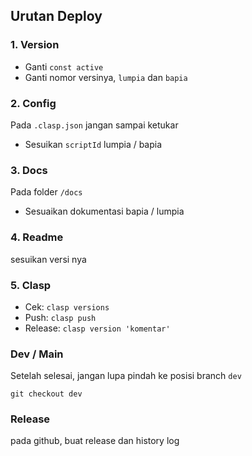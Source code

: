 ## Urutan Deploy

### 1. Version

- Ganti `const active`
- Ganti nomor versinya, `lumpia` dan `bapia`

### 2. Config

Pada `.clasp.json` jangan sampai ketukar

- Sesuikan `scriptId` lumpia / bapia

### 3. Docs

Pada folder `/docs`

- Sesuaikan dokumentasi bapia / lumpia

### 4. Readme

sesuikan versi nya

### 5. Clasp

- Cek: `clasp versions`
- Push: `clasp push`
- Release: `clasp version 'komentar'`

### Dev / Main

Setelah selesai, jangan lupa pindah ke posisi branch `dev`

    git checkout dev

### Release

pada github, buat release dan history log